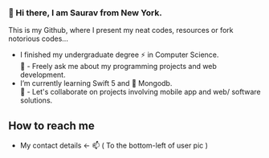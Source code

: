 ### 👋 Hi there, I am Saurav from New York.
This is my Github, where I present my neat codes, resources or fork notorious codes...

- I finished my undergraduate degree ⚡ in Computer Science.<br>
  💬 - Freely ask me about my programming projects and web development.
- I’m currently learning Swift 5 and 🌱 Mongodb.<br>
  👯 - Let's collaborate on projects involving mobile app and web/ software solutions.<br>
## How to reach me<br>
  - My contact details  <-  📫 ( To the bottom-left of user pic )
<!--

**saurav-kc/saurav-kc** is a ✨ _special_ ✨ repository because its `README.md` (this file) appears on your GitHub profile.
Here are some ideas to get you started:

- Fun fact: 


- 😄 Referrable Pronouns: He/him/his<br>
- 🔭 I’m currently working on ...

- 🤔 I’m looking for help with ...
...
-->
